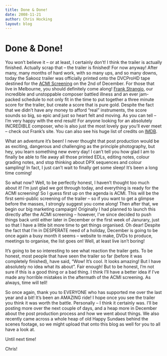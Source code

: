 ```yaml
---
title: Done & Done!
date: 2008-11-21
author: Chris Hocking
layout: blog
---
```

# Done & Done!

You won’t believe it – or at least, I certainly don’t! I think the trailer is actually finished. Actually scrap that – the trailer is finished! For now anyway! After many, many months of hard work, with so many ups, and so many downs, today the Sakooz trailer was officially printed onto the DVCProHD tape destined for the [ACMI Screening](http://www.facebook.com/home.php#/event.php?eid=48036506888&ref=ts "Swinburne Film & TV Graduate Screening @ ACMI") on the 2nd of December. For those that live in Melbourne, you should definitely come along! [Frank Strangio](http://www.frankstrangio.com/ "Frank Strangio"), our incredible and unstoppable composer battled illness and an ever jam-packed schedule to not only fit in the time to put together a three minute score for the trailer, but create a score that is pure gold. Despite the fact that we didn’t have any money to afford “real” instruments, the score sounds so big, so epic and just so heart felt and moving. As you can tell – I’m very happy with the end result! For anyone looking for an absolutely INCREDIBLE composer, who is also just the most lovely guy you’ll ever meet – check out Frank’s site. You can also see his huge list of credits on [IMDB](http://www.imdb.com/name/nm0833401/ "Frank Strangio").

What an adventure it’s been! I never thought that post production would be as exciting, dangerous and challenging as the principle photography, but hey, you learn something new every day! I can’t tell you how glad I am to finally be able to file away all those printed EDLs, editing notes, colour grading notes, and stop thinking about DPX sequences and colour sampling! In fact, I just can’t wait to finally get some sleep! It’s been a long time coming!

So what now? Well, to be perfectly honest, I haven’t thought too much about it! I’m just glad we got through today, and everything is ready for the ACMI screening! So I guess first up on the agenda is ACMI. This will be the first semi-public screening of the trailer – so if you want to get a glimpse before the masses, I strongly suggest you come along! Then after that, we begin our big marketing campaign! Originally I had planned to launch this directly after the ACMI screening – however, I’ve since decided to push things back until either later in December or the first week of Janurary, just so that I have a little bit more time to get things organised. Oh dear! Despite the fact that I’m in DESPERATE need of a holiday, December is going to be once again a busy month it seems – website to make, DVDs to produce, meetings to organise, the list goes on! Well, at least live isn’t boring!

It’s going to be so interesting to see what reaction the trailer gets. To be honest, most people that have seen the trailer so far (before it was completely finished), have said, “Wow! It’s cool. It looks amazing! But I have absolutely no idea what its about”. Fair enough! But to be honest, I’m not sure if this is a good thing or a bad thing. I think I’ll have a better idea if I’ve made any horrible mistakes in the aftermath of the ACMI screening. As always, time will tell!

So once again, thank you to EVERYONE who has supported me over the last year and a bit! It’s been an AMAZING ride! I hope once you see the trailer you think it was worth the battle. Personally – I think it certainly was. I’ll be posting more over the next couple of days, and a heap more in December about the post production process and how we went about things. We also recently came across a whole heap of old Happy Sundaes behind the scenes footage, so we might upload that onto this blog as well for you to all have a look at.

Until next time!

Chris!